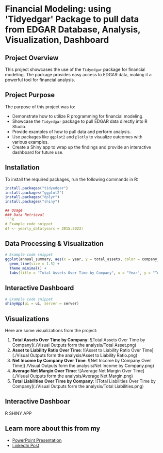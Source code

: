 # Financial Modeling: using 'Tidyedgar' Package to pull data from EDGAR Database, Analysis, Visualization, Dashboard

## Project Overview
This project showcases the use of the `Tidyedgar` package for financial modeling. The package provides easy access to EDGAR data, making it a powerful tool for financial analysis.

## Project Purpose
The purpose of this project was to:
- Demonstrate how to utilize R programming for financial modeling.
- Showcase the `Tidyedgar` package to pull EDGAR data directly into R Studio.
- Provide examples of how to pull data and perform analysis.
- Use packages like `ggplot2` and `plotly` to visualize outcomes with various examples.
- Create a Shiny app to wrap up the findings and provide an interactive dashboard for future use.

## Installation
To install the required packages, run the following commands in R:

```R
install.packages("tidyedgar")
install.packages("ggplot2")
install.packages("dplyr")
install.packages("shiny")

## Usage
### Data Retrieval
```R
# Example code snippet
df <- yearly_data(years = 2015:2023)
```

## Data Processing & Visualization
```R
# Example code snippet
ggplot(annual_summary, aes(x = year, y = total_assets, color = company_name, group = company_name)) +
  geom_line(size = 1.5) +
  theme_minimal() +
  labs(title = "Total Assets Over Time by Company", x = "Year", y = "Total Assets (USD)")
```

## Interactive Dashboard
```R
# Example code snippet
shinyApp(ui = ui, server = server)
```

## Visualizations
Here are some visualizations from the project:
1. **Total Assets Over Time by Company**:
   ![Total Assets Over Time by Company](./Visual Outputs form the analysis/Total Asset.png)
2. **Asset to Liability Ratio Over Time**:
   ![Asset to Liability Ratio Over Time](./Visual Outputs form the analysis/Asset to Liability Ratio.png)
3. **Net Income by Company Over Time**:
   ![Net Income by Company Over Time](./Visual Outputs form the analysis/Net Income by Company.png)
4. **Average Net Margin Over Time**:
   ![Average Net Margin Over Time](./Visual Outputs form the analysis/Average Net Margin.png)
5. **Total Liabilities Over Time by Company**:
   ![Total Liabilities Over Time by Company](./Visual Outputs form the analysis/Total Liabilities.png)



## Interactive Dashboar

R SHINY APP

## Learn more about this from my
- [PowerPoint Presentation](https://docs.google.com/presentation/d/1KhCNE80N4W3HhX1Dh6JBaslNPAcB6HBz/edit?usp=share_link&ouid=103894204561373706275&rtpof=true&sd=true)
- [LinkedIn Post](https://www.linkedin.com/posts/aurokrishnaa_excited-to-share-my-financial-modeling-project-activity-7214073684825661440-e18Q?utm_source=share&utm_medium=member_desktop)


